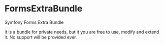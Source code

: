 FormsExtraBundle
==================

Symfony Forms Extra Bundle

It is a bundle for private needs, but it you are free to use, modify and extend it.
No support will be provided ever.